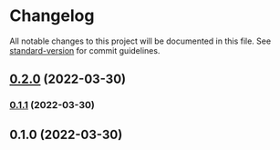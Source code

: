 # Changelog

All notable changes to this project will be documented in this file. See [standard-version](https://github.com/conventional-changelog/standard-version) for commit guidelines.

## [0.2.0](https://github.com/pablure/vicus/compare/v0.1.1...v0.2.0) (2022-03-30)

### [0.1.1](https://github.com/pablure/vicus/compare/v0.1.0...v0.1.1) (2022-03-30)

## 0.1.0 (2022-03-30)
